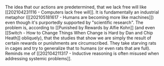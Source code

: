 The idea that our actions are predetermined, that we lack free will like [[202104231116 - Computers lack free will]]. It is fundamentally an industrial metaphor ([[202105181617 - Humans are becoming more like machines]]) even though it's purportedly supported by "scientific research". The problem is, according to [[Punished by Rewards by Alfie Kohn]] (and even [[Switch - How to Change Things When Change is Hard by Dan and Chip Heath]] obliquely), that the studies that show we are simply the result of certain rewards or punishments are circumscribed. They take starving rats in cages and try to generalize that to humans (or even rats that are full). Reminds me of [[202104211317 - Inductive reasoning is often misused when addressing systemic problems]].